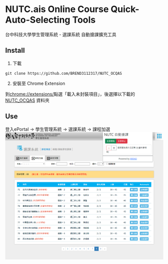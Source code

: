 # NUTC.ais Online Course Quick-Auto-Selecting Tools
台中科技大學學生管理系統 - 選課系統 自動搶課擴充工具
## Install
1. 下載
```
git clone https://github.com/BREND3112317/NUTC_OCQAS
```
2. 安裝至 Chrome Extension

到[chrome://extensions/](chrome://extensions/)點選「載入未封裝項目」，後選擇以下載的 [NUTC_OCQAS](https://github.com/BREND3112317/NUTC_OCQAS) 資料夾

## Use 
登入ePortal -> 學生管理系統 -> 選課系統 -> 課程加選
![Use Demo](https://github.com/BREND3112317/NUTC_OCQAS/blob/main/static/img/demo.png)